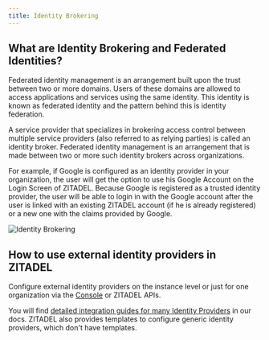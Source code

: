 ```yaml
---
title: Identity Brokering
---
```


## What are Identity Brokering and Federated Identities?

Federated identity management is an arrangement built upon the trust between two or more domains. Users of these domains are allowed to access applications and services using the same identity.
This identity is known as federated identity and the pattern behind this is identity federation.

A service provider that specializes in brokering access control between multiple service providers (also referred to as relying parties) is called an identity broker.
Federated identity management is an arrangement that is made between two or more such identity brokers across organizations.

For example, if Google is configured as an identity provider in your organization, the user will get the option to use his Google Account on the Login Screen of ZITADEL. Because Google is registered as a trusted identity provider, the user will be able to login in with the Google account after the user is linked with an existing ZITADEL account (if he is already registered) or a new one with the claims provided by Google.

![Identity Brokering](/img/guides/identity_brokering.png)

## How to use external identity providers in ZITADEL

Configure external identity providers on the instance level or just for one organization via the [Console](/guides/manage/console/instance-settings#identity-providers) or ZITADEL APIs.

You will find [detailed integration guides for many Identity Providers](/guides/integrate/identity-providers) in our docs.
ZITADEL also provides templates to configure generic identity providers, which don't have templates.
